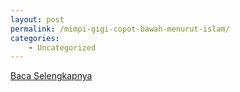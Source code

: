 ```yaml
---
layout: post
permalink: /mimpi-gigi-copot-bawah-menurut-islam/
categories:
    - Uncategorized
---
```


[Baca Selengkapnya](/03)